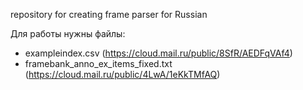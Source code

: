 repository for creating frame parser for Russian

Для работы нужны файлы:
* exampleindex.csv (https://cloud.mail.ru/public/8SfR/AEDFqVAf4)
* framebank_anno_ex_items_fixed.txt (https://cloud.mail.ru/public/4LwA/1eKkTMfAQ)
